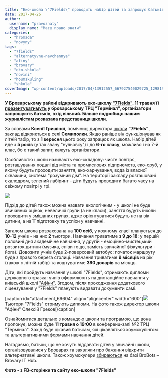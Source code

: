 ```yaml
---
title: "Еко-школа \"7Fields\" проводить набір дітей та запрошує батьків на презентацію 11 травня - ФОТО"
date: 2017-04-26
author: 
  username: "pravoznaty"
  display_name: "Маєш право знати"
categories: 
  - "hromada"
  - "novyny"
tags: 
  - "7fields"
  - "alternatyvne-navchannya"
  - "afiny"
  - "brovary"
  - "eko-shkola"
  - "novini"
  - "houmskuling"
  - "shkola"
coverImage: "wp-content/uploads/2017/04/13912557_667927540029725_1298190109655921619_n.jpg"
---
```


**У Броварському районі відкривають еко-школу ["7Fields"](https://www.facebook.com/7fields.com.ua/). 11 травня її [презентуватимуть](https://www.facebook.com/events/1368079466619365/) у броварському ТРЦ "Термінал", організатори запрошують батьків, вхід вільний. Більше подробиць нашим журналістам розказала представниця школи.**

За словами **Ксенії Гришіної**, помічниці директора [школи](http://7fields.com.ua/ua/) **"7Fields"**, заклад відкриється в селі **Семиполки**. Якщо раніше він функціонував як літній табір, то з **1 вересня** цього року запрацює як школа. Набір дітей йде з **5 років** (у так звану "нульовку") і до **6-го класу**, можливо і на 7-й клас, бо є такий запит, кажуть організатори.

Особливістю школи називають еко-складову: чисте повітря, розташування подалі від міста та промислових підприємств, еко-сруб, у якому будуть проходити заняття, еко-харчування, вода із власної скважини, система "розумний дім". На території закладу розташовані скалодром, зелений лабіринт - діти будуть проводити багато часу на свіжому повітрі у грі.

[![](https://mpz.brovary.org/wp-content/uploads/2017/04/18157648_1774872259508915_7768491378435894090_n.jpg)](https://mpz.brovary.org/wp-content/uploads/2017/04/18157648_1774872259508915_7768491378435894090_n.jpg)

Підхід до дітей також можна назвати екологічним - у школі не буде звичайних оцінок, невеличкі групи (а не класи), заняття будуть інколи проходити у змішаних групах, адже орієнтуватися будуть не на вік дитини, а на її підготовку та успіхи у навчанні.

Загалом школа розрахована на **100 осіб**, у кожному класі планується до **10-12** учнів - на них **2** тьютори. Навчання триватиме **з 9 до 18**: у першій половині дня академічне навчання, у другій - емоційно-мистецький розвиток дитини (музика, співи тощо, замість звичайної фізкультури - йога). Довозити учнів буде 2-поверховий автобус: початок маршруту буде з правого берега столиці. Навчання триватиме **9 місяців** на рік (також є літній табір) та коштуватиме **390 доларів** на місяць.

Діти, які пройдуть навчання у школі "7Fields", отримають дипломи державного зразка: учнів оформлюють на дистанційне навчання у київській школі ["Афіни"](http://www.athens.kiev.ua/). Згодом, після проходження додаткового ліцензування у "7Fields" планують видавати документи самі.

\[caption id="attachment\_69604" align="aligncenter" width="600"\][![](https://mpz.brovary.org/wp-content/uploads/2017/04/17634524_1765089987153809_6229109570591593651_n.jpg)](https://mpz.brovary.org/wp-content/uploads/2017/04/17634524_1765089987153809_6229109570591593651_n.jpg) Тьютори "7Fields" отримують дипломи. На фото також директор школи "Афіни" Олексій Греков\[/caption\]

Ознайомитися детально з командою школи та програмою, що вона пропонує, можна буде **11 травня о 19:00** в конференц-залі №2 ТРЦ "Термінал". Захід буде цікавий батькам, які цікавляться хоумскулінгом та альтернативними формами навчання дітей.

Нагадаємо, батьки, що не хочуть віддавати дітей у звичайні школи, [організовувалися](https://mpz.brovary.org/brovarski-batky-vse-chastishe-obyrayut-alternatyvne-navchannya/) у Броварах та заявляли про бажання відкрити альтернативні школи. Також хоумскулери [збираються](https://mpz.brovary.org/brovarski-houmskulery-zaproshuyut-batkiv-ta-ditej-na-postijni-zanyattya-v-kovorking/) на базі BroBots – Brovary IT Hub.

**Фото - з FB-сторінки та сайту еко-школи "7Fields"**
